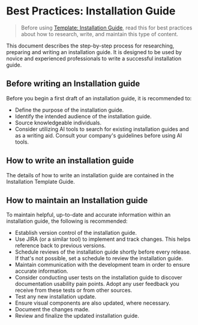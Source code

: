 # Best Practices: Installation Guide

>Before using [Template: Installation Guide](./template_installation-guide.md), read this for best practices about how to research, write, and maintain this type of content.

This document describes the step-by-step process for researching, preparing and writing an installation guide. It is designed to be used by novice and experienced professionals to write a successful installation guide.

## Before writing an Installation guide

Before you begin a first draft of an installation guide, it is recommended to:

* Define the purpose of the installation guide.
* Identify the intended audience of the installation guide.
* Source knowledgeable individuals.
* Consider utilizing AI tools to search for existing installation guides and as a writing aid. Consult your company's guidelines before using AI tools.

## How to write an installation guide

The details of how to write an installation guide are contained in the Installation Template Guide.

## How to maintain an Installation guide

To maintain helpful, up-to-date and accurate information within an installation guide, the following is recommended:

* Establish version control of the installation guide.
* Use JIRA (or a similar tool) to implement and track changes. This helps reference back to previous versions.
* Schedule reviews of the installation guide shortly before every release. If that's not possible, set a schedule to review the installation guide.
* Maintain communication with the development team in order to ensure accurate information.
* Consider conducting user tests on the installation guide to discover documentation usability pain points. Adopt any user feedback you receive from these tests or from other sources.
* Test any new installation update.
* Ensure visual components are also updated, where necessary.
* Document the changes made.
* Review and finalize the updated installation guide.
